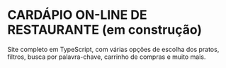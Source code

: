 # CARDÁPIO ON-LINE DE RESTAURANTE (em construção)
Site completo em TypeScript, com várias opções de escolha dos pratos, filtros, busca por palavra-chave, carrinho de compras e muito mais.
